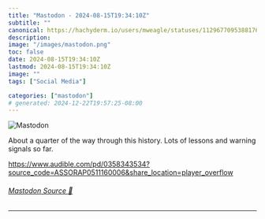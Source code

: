 ```yaml
---
title: "Mastodon - 2024-08-15T19:34:10Z"
subtitle: ""
canonical: https://hachyderm.io/users/mweagle/statuses/112967709538817683
description:
image: "/images/mastodon.png"
toc: false
date: 2024-08-15T19:34:10Z
lastmod: 2024-08-15T19:34:10Z
image: ""
tags: ["Social Media"]

categories: ["mastodon"]
# generated: 2024-12-22T19:57:25-08:00
---
```

![Mastodon](/images/mastodon.png)

<p>About a quarter of the way through this history. Lots of lessons and warning signals so far. </p><p><a href="https://www.audible.com/pd/0358343534?source_code=ASSORAP0511160006&amp;share_location=player_overflow" target="_blank" rel="nofollow noopener noreferrer" translate="no"><span class="invisible">https://www.</span><span class="ellipsis">audible.com/pd/0358343534?sour</span><span class="invisible">ce_code=ASSORAP0511160006&amp;share_location=player_overflow</span></a></p>


###### [Mastodon Source 🐘](https://hachyderm.io/@mweagle/112967709538817683)

___
